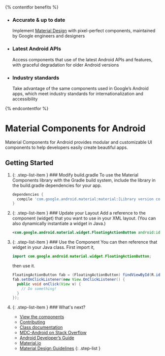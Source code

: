 <!--docs:
# This file is used by the docsite to generate the platform index page.
title: "Material Components for Android"
layout: "homepage"
path: /
-->

{% contentfor benefits %}

<ul class="benefits-list">
  <li class="benefits-list-item">
    <h3>Accurate &amp; up to date</h3>
    <p>Implement <a href="https://material.io/guidelines">Material Design</a> with pixel-perfect components, maintained by Google engineers and designers</p>
  </li>
  <li class="benefits-list-item">
    <h3>Latest Android APIs</h3>
    <p>Access components that use of the latest Android APIs and features, with graceful degradation for older Android versions</p>
  </li>
  <li class="benefits-list-item">
    <h3>Industry standards</h3>
    <p>Take advantage of the same components used in Google’s Android apps, which meet industry standards for internationalization and accessibility</p>
  </li>
</ul>

{% endcontentfor %}

# Material Components for Android

Material Components for Android provides modular and customizable UI components
to help developers easily create beautiful apps.

## Getting Started

1.  {: .step-list-item } ### Modify build.gradle
    To use the Material Components library with the Gradle build system, include
    the library in the build.gradle dependencies for your app.

    ```groovy
    dependencies {
      compile 'com.google.android.material:material:[Library version code]'
    }
    ```

2.  {: .step-list-item } ### Update your Layout
    Add a reference to the component (widget) that you want to use in your XML
    layout. (You can also dynamically instantiate a widget in Java.)

    ```xml
    <com.google.android.material.widget.FloatingActionButton android:id="@id/fab" />
    ```

3.  {: .step-list-item } ### Use the Component
    You can then reference that widget in your Java class. First import it,

    ```java
    import com.google.android.material.widget.FloatingActionButton;
    ```

    then use it.

    ```java
    FloatingActionButton fab = (FloatingActionButton) findViewById(R.id.fab);
    fab.setOnClickListener(new View.OnClickListener() {
      public void onClick(View v) {
        // Do something!
      }
    });
    ```

4.  {: .step-list-item } ### What's next?

    * [View the components](./docsite-components.md)
    * [Contributing](./contributing.md)
    * [Class documentation](https://developer.android.com/reference/com/google/android/material/widget/package-summary.html)
    * [MDC-Android on Stack Overflow](https://www.stackoverflow.com/questions/tagged/material-components+android)
    * [Android Developer’s Guide](https://developer.android.com/training/material/index.html)
    * [Material.io](https://www.material.io)
    * [Material Design Guidelines](https://material.google.com)
{: .step-list }

